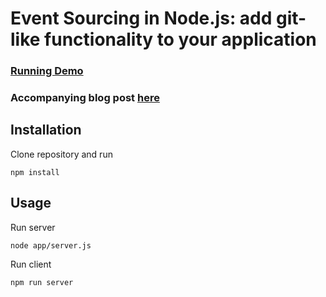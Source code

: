 Event Sourcing in Node.js: add git-like functionality to your application
========
### [Running Demo](http://storage.googleapis.com/event-sourcing/index.html)

### Accompanying blog post [here](http://hecodes.com/2017/05/event-sourcing-in-node-js-add-git-like-functionality-to-your-application)

## Installation
Clone repository and run

```
npm install
```

## Usage
Run server
```
node app/server.js
```

Run client

```
npm run server
```